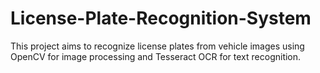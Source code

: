 # License-Plate-Recognition-System
This project aims to recognize license plates from vehicle images using OpenCV for image processing and Tesseract OCR for text recognition.
